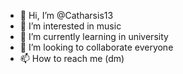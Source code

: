 - 👋 Hi, I’m @Catharsis13
- 👀 I’m interested in music
- 🌱 I’m currently learning in university
- 💞️ I’m looking to collaborate everyone
- 📫 How to reach me (dm)

<!---
Catharsis13/Catharsis13 is a ✨ special ✨ repository because its `README.md` (this file) appears on your GitHub profile.
You can click the Preview link to take a look at your changes.
--->

